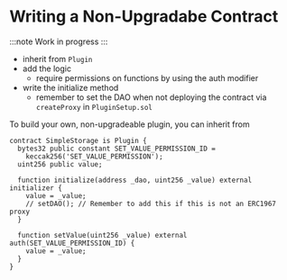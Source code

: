 # Writing a Non-Upgradabe Contract

:::note
Work in progress
:::

- inherit from `Plugin`
- add the logic
  - require permissions on functions by using the auth modifier
- write the initialize method
  - remember to set the DAO when not deploying the contract via `createProxy` in `PluginSetup.sol`

To build your own, non-upgradeable plugin, you can inherit from

```solidity title="SimpleStorage.sol"
contract SimpleStorage is Plugin {
  bytes32 public constant SET_VALUE_PERMISSION_ID =
    keccak256('SET_VALUE_PERMISSION');
  uint256 public value;

  function initialize(address _dao, uint256 _value) external initializer {
    value = _value;
    // setDAO(); // Remember to add this if this is not an ERC1967 proxy
  }

  function setValue(uint256 _value) external auth(SET_VALUE_PERMISSION_ID) {
    value = _value;
  }
}

```

